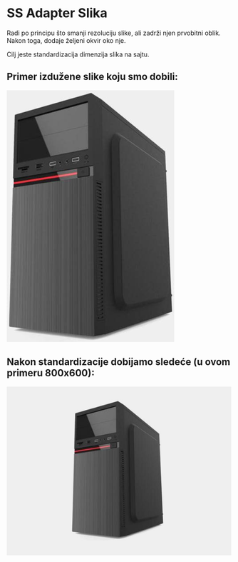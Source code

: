 # SS Adapter Slika
Radi po principu što smanji rezoluciju slike, ali zadrži njen prvobitni oblik. Nakon toga, dodaje željeni okvir oko nje.

Cilj jeste standardizacija dimenzija slika na sajtu.

## Primer izdužene slike koju smo dobili:
![FXLogin_Shell](/graphics/pre.jpg)

## Nakon standardizacije dobijamo sledeće (u ovom primeru 800x600):
![FXLogin_Shell](/graphics/posle.jpg)
